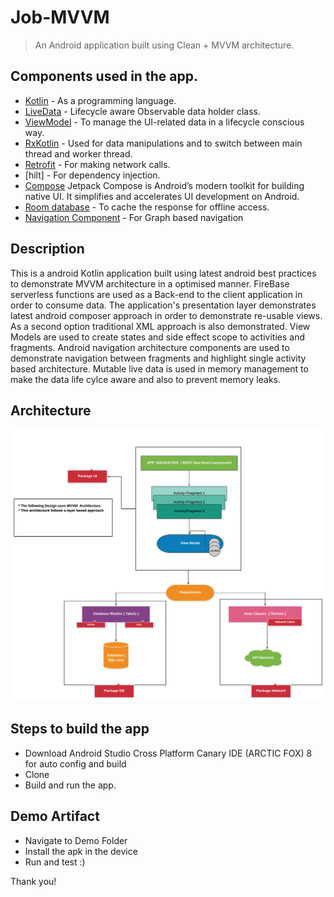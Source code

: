 # Job-MVVM

> An Android application built using Clean + MVVM architecture.

## Components used in the app.
- [Kotlin](https://kotlinlang.org/) - As a programming language.
- [LiveData](https://developer.android.com/topic/libraries/architecture/livedata) - Lifecycle aware Observable data holder class.
- [ViewModel](https://developer.android.com/topic/libraries/architecture/viewmodel) - To manage the UI-related data in a lifecycle conscious way.
- [RxKotlin](https://github.com/ReactiveX/RxKotlin) - Used for data manipulations and to switch between main thread and worker thread.
- [Retrofit](https://square.github.io/retrofit/) - For making network calls.
- [hilt] - For dependency injection.
- [Compose](https://developer.android.com/jetpack/compose?gclid=CjwKCAiAm-2BBhANEiwAe7eyFDXuTK0trRQ9N1-Sb8XA7V3CxdV-YT6x4oGCddvEnjeQQy2-zIuM4RoCNToQAvD_BwE&gclsrc=aw.ds) Jetpack Compose is Android’s modern toolkit for building native UI. It simplifies and accelerates UI development on Android.
- [Room database](https://developer.android.com/topic/libraries/architecture/room) - To cache the response for offline access.
- [Navigation Component](https://developer.android.com/guide/navigation/navigation-getting-started) - For Graph based navigation

## Description

This is a android Kotlin application built using latest android best practices to demonstrate MVVM architecture in a optimised manner. FireBase serverless functions are used as a Back-end to the client application in order to consume data. The application's presentation layer demonstrates latest android composer approach in order to demonstrate re-usable views. As a second option traditional XML approach is also demonstrated. View Models are used to create  states and side effect scope to activities and fragments. Android navigation architecture components are used to demonstrate navigation between fragments and highlight single activity based architecture. Mutable live data is used in memory management to make the data life cylce aware and also to prevent memory leaks. 


## Architecture
![Architecture](https://github.com/techHuntr/Kotlin_Assignment_Job/blob/main/Demo/architecture%20Document.png)


## Steps to build the app
- Download Android Studio Cross Platform Canary IDE (ARCTIC FOX) 8 for auto config and build
- Clone
- Build and run the app.

## Demo Artifact 
- Navigate to Demo Folder
- Install the apk in the device
- Run and test :)

Thank you!
